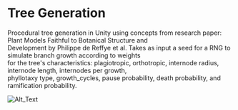 # Tree Generation
Procedural tree generation in Unity using concepts from research paper: Plant Models Faithful to Botanical Structure and </br> Development by Philippe de Reffye et al. Takes as input a seed for a RNG to simulate branch growth according to weights </br>
for the tree's characteristics: plagiotropic, orthotropic, internode radius, internode length, internodes per growth, </br>
phyllotaxy type, growth_cycles, pause probability, death probability, and ramification probability. </br>

![Alt_Text](https://media.giphy.com/media/MAioCsF4CgZc87fqKA/giphy.gif)
